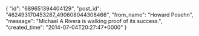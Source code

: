  {
   "id": "689651394404129",
   "post_id": "462493170453287_490608044308466",
   "from_name": "Howard Posehn",
   "message": "Michael A Rivera is walking proof of its success.",
   "created_time": "2014-07-04T20:27:47+0000"
 }
